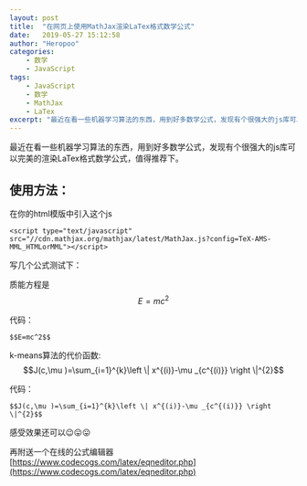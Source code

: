 ```yaml
---
layout: post
title:  "在网页上使用MathJax渲染LaTex格式数学公式"
date:   2019-05-27 15:12:58
author: "Heropoo"
categories: 
    - 数学
    - JavaScript 
tags:
    - JavaScript
    - 数学
    - MathJax
    - LaTex
excerpt: "最近在看一些机器学习算法的东西，用到好多数学公式，发现有个很强大的js库可以完美的渲染LaTex格式数学公式"
---
```

最近在看一些机器学习算法的东西，用到好多数学公式，发现有个很强大的js库可以完美的渲染LaTex格式数学公式，值得推荐下。

## 使用方法：
在你的html模版中引入这个js
```
<script type="text/javascript" src="//cdn.mathjax.org/mathjax/latest/MathJax.js?config=TeX-AMS-MML_HTMLorMML"></script>
```

写几个公式测试下：

质能方程是$$E=mc^2$$

代码：
```
$$E=mc^2$$
```

k-means算法的代价函数:
$$J(c,\mu )=\sum_{i=1}^{k}\left \| x^{(i)}-\mu _{c^{(i)}} \right \|^{2}$$

代码：
```
$$J(c,\mu )=\sum_{i=1}^{k}\left \| x^{(i)}-\mu _{c^{(i)}} \right \|^{2}$$
```

感受效果还可以😉😛😛

再附送一个在线的公式编辑器[https://www.codecogs.com/latex/eqneditor.php](https://www.codecogs.com/latex/eqneditor.php)

